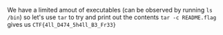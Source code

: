 We have a limited amout of executables (can be observed by running `ls /bin`) so let's use `tar`
to try and print out the contents `tar -c README.flag` gives us `CTF{4ll_D474_5h4ll_B3_Fr33}`